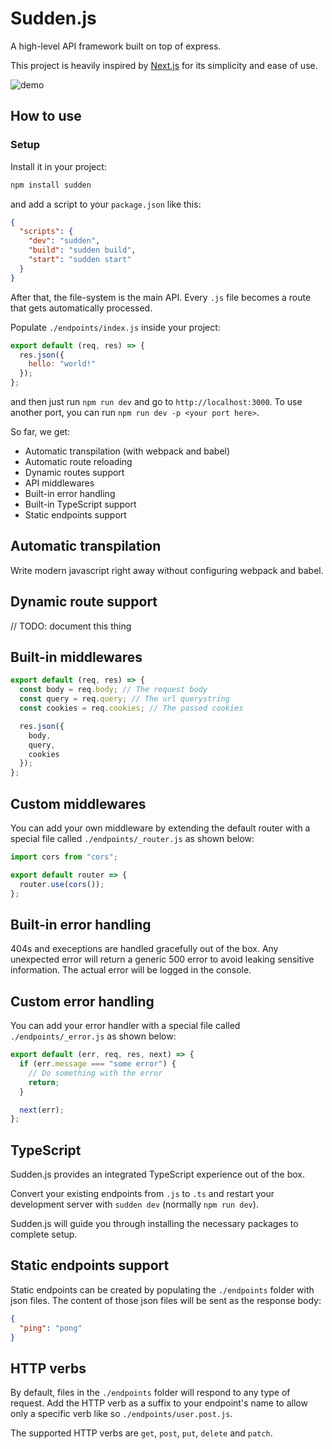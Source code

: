 # Sudden.js

A high-level API framework built on top of express.

This project is heavily inspired by [Next.js](https://github.com/zeit/next.js) for its simplicity and ease of use.

![demo](https://raw.githubusercontent.com/etienne-martin/sudden.js/master/demo.gif)

## How to use

### Setup

Install it in your project:

```bash
npm install sudden
```

and add a script to your `package.json` like this:

```json
{
  "scripts": {
    "dev": "sudden",
    "build": "sudden build",
    "start": "sudden start"
  }
}
```

After that, the file-system is the main API. Every `.js` file becomes a route that gets automatically processed.

Populate `./endpoints/index.js` inside your project:

```js
export default (req, res) => {
  res.json({
    hello: "world!"
  });
};
```

and then just run `npm run dev` and go to `http://localhost:3000`. To use another port, you can run `npm run dev -p <your port here>`.

So far, we get:

- Automatic transpilation (with webpack and babel)
- Automatic route reloading
- Dynamic routes support
- API middlewares
- Built-in error handling
- Built-in TypeScript support
- Static endpoints support

## Automatic transpilation

Write modern javascript right away without configuring webpack and babel.

## Dynamic route support

// TODO: document this thing

## Built-in middlewares

```javascript
export default (req, res) => {
  const body = req.body; // The request body
  const query = req.query; // The url querystring
  const cookies = req.cookies; // The passed cookies

  res.json({
    body,
    query,
    cookies
  });
};
```

## Custom middlewares

You can add your own middleware by extending the default router with a special file called `./endpoints/_router.js` as shown below:

```javascript
import cors from "cors";

export default router => {
  router.use(cors());
};
```

## Built-in error handling

404s and execeptions are handled gracefully out of the box. Any unexpected error will return a generic 500 error to avoid leaking sensitive information. The actual error will be logged in the console.

## Custom error handling

You can add your error handler with a special file called `./endpoints/_error.js` as shown below:

```javascript
export default (err, req, res, next) => {
  if (err.message === "some error") {
    // Do something with the error
    return;
  }

  next(err);
};
```

## TypeScript

Sudden.js provides an integrated TypeScript experience out of the box.

Convert your existing endpoints from `.js` to `.ts` and restart your development server with `sudden dev` (normally `npm run dev`).

Sudden.js will guide you through installing the necessary packages to complete setup.

## Static endpoints support

Static endpoints can be created by populating the `./endpoints` folder with json files. The content of those json files will be sent as the response body:

```json
{
  "ping": "pong"
}
```

## HTTP verbs

By default, files in the `./endpoints` folder will respond to any type of request. Add the HTTP verb as a suffix to your endpoint's name to allow only a specific verb like so `./endpoints/user.post.js`.

The supported HTTP verbs are `get`, `post`, `put`, `delete` and `patch`.
